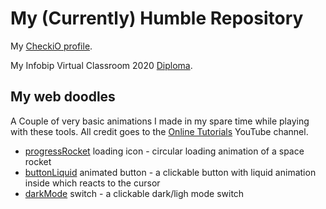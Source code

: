 # My (Currently) Humble Repository
My [CheckiO profile](https://py.checkio.org/user/PinoElPinguino/).

My Infobip Virtual Classroom 2020 [Diploma](InfobipDiploma2020.pdf).

## My web doodles
A Couple of very basic animations I made in my spare time while playing with these tools.
All credit goes to the [Online Tutorials](https://www.youtube.com/c/OnlineTutorials4Designers/featured) YouTube channel.
* [progressRocket](https://enricokokot.github.io/progressRocket) loading icon - circular loading animation of a space rocket
* [buttonLiquid](https://enricokokot.github.io/buttonLiquid/) animated button - a clickable button with liquid animation inside which reacts to the cursor
* [darkMode](https://enricokokot.github.io/darkMode/) switch - a clickable dark/ligh mode switch
<!-- * [progressWave](https://enricokokot.github.io/progressWave/) loading icon -->
